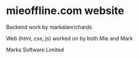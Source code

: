 # mieoffline.com website

Backend work by markalanrichards

Web (html, css, js) worked on by both Mie and Mark

Marks Software Limited

